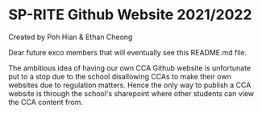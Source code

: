 # SP-RITE Github Website 2021/2022
Created by Poh Hian & Ethan Cheong

Dear future exco members that will eventually see this README.md file. 

The ambitious idea of having our own CCA Github website is unfortunate put to a stop due to the school disallowing CCAs to make their own websites due to regulation matters.
Hence the only way to publish a CCA website is through the school's sharepoint where other students can view the CCA content from.
